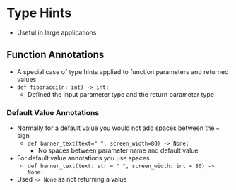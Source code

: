 # Type Hints
- Useful in large applications

## Function Annotations
- A special case of type hints applied to function parameters and returned values
- `def fibonacci(n: int) -> int:`
	- Defined the input parameter type and the return parameter type

### Default Value Annotations
- Normally for a default value you would not add spaces between the `=` sign
	- `def banner_text(text=" ", screen_width=80) -> None:`
		- No spaces between parameter name and default value
- For default value annotations you use spaces
	- `def banner_text(text: str = " ", screen_width: int = 80) -> None:`
- Used `-> None` as not returning a value